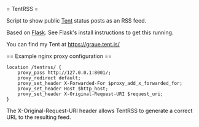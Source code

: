 = TentRSS =

Script to show public [Tent](https://tent.io/) status posts as an RSS feed.

Based on [Flask](http://flask.pocoo.org/).
See Flask's install instructions to get this running.

You can find my Tent at https://graue.tent.is/

== Example nginx proxy configuration ==

    location /tentrss/ {
        proxy_pass http://127.0.0.1:8001/;
        proxy_redirect default;
        proxy_set_header X-Forwarded-For $proxy_add_x_forwarded_for;
        proxy_set_header Host $http_host;
        proxy_set_header X-Original-Request-URI $request_uri;
    }

The X-Original-Request-URI header allows TentRSS to generate a correct
URL to the resulting feed.
